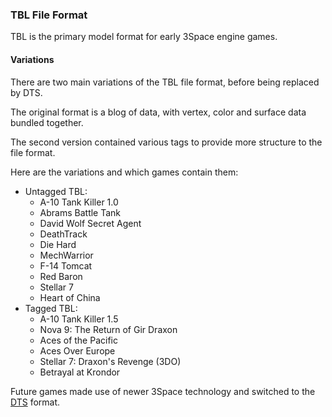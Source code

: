 ### TBL File Format

TBL is the primary model format for early 3Space engine games.

#### Variations

There are two main variations of the TBL file format, before being replaced by DTS.

The original format is a blog of data, with vertex, color and surface data bundled together.

The second version contained various tags to provide more structure to the file format.

Here are the variations and which games contain them:
* Untagged TBL:
  * A-10 Tank Killer 1.0
  * Abrams Battle Tank
  * David Wolf Secret Agent
  * DeathTrack
  * Die Hard
  * MechWarrior
  * F-14 Tomcat
  * Red Baron
  * Stellar 7
  * Heart of China
* Tagged TBL:
  * A-10 Tank Killer 1.5
  * Nova 9: The Return of Gir Draxon
  * Aces of the Pacific
  * Aces Over Europe
  * Stellar 7: Draxon's Revenge (3DO)
  * Betrayal at Krondor

Future games made use of newer 3Space technology and switched to the [DTS](DTS.md) format.
